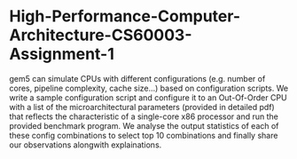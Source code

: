 # High-Performance-Computer-Architecture-CS60003-Assignment-1
gem5 can simulate CPUs with different configurations (e.g. number of cores, pipeline complexity, cache size...) based on configuration scripts. We write a sample configuration script and configure it to an Out-Of-Order CPU with a list of the microarchitectural parameters (provided in detailed pdf) that reflects the characteristic of a single-core x86 processor and run the provided benchmark program. We analyse the output statistics of each of these config combinations to select top 10 combinations and finally share our observations alongwith explainations.
